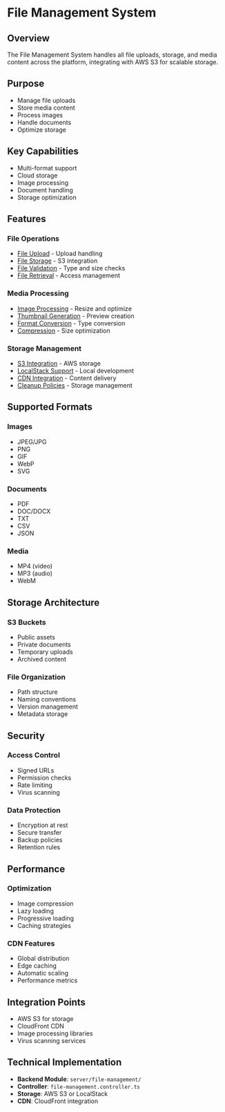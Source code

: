 # File Management System

## Overview
The File Management System handles all file uploads, storage, and media content across the platform, integrating with AWS S3 for scalable storage.

## Purpose
- Manage file uploads
- Store media content
- Process images
- Handle documents
- Optimize storage

## Key Capabilities
- Multi-format support
- Cloud storage
- Image processing
- Document handling
- Storage optimization

## Features

### File Operations
- [File Upload](./features/file-upload.md) - Upload handling
- [File Storage](./features/file-storage.md) - S3 integration
- [File Validation](./features/file-validation.md) - Type and size checks
- [File Retrieval](./features/file-retrieval.md) - Access management

### Media Processing
- [Image Processing](./features/image-processing.md) - Resize and optimize
- [Thumbnail Generation](./features/thumbnail-generation.md) - Preview creation
- [Format Conversion](./features/format-conversion.md) - Type conversion
- [Compression](./features/compression.md) - Size optimization

### Storage Management
- [S3 Integration](./features/s3-integration.md) - AWS storage
- [LocalStack Support](./features/localstack-support.md) - Local development
- [CDN Integration](./features/cdn-integration.md) - Content delivery
- [Cleanup Policies](./features/cleanup-policies.md) - Storage management

## Supported Formats

### Images
- JPEG/JPG
- PNG
- GIF
- WebP
- SVG

### Documents
- PDF
- DOC/DOCX
- TXT
- CSV
- JSON

### Media
- MP4 (video)
- MP3 (audio)
- WebM

## Storage Architecture

### S3 Buckets
- Public assets
- Private documents
- Temporary uploads
- Archived content

### File Organization
- Path structure
- Naming conventions
- Version management
- Metadata storage

## Security

### Access Control
- Signed URLs
- Permission checks
- Rate limiting
- Virus scanning

### Data Protection
- Encryption at rest
- Secure transfer
- Backup policies
- Retention rules

## Performance

### Optimization
- Image compression
- Lazy loading
- Progressive loading
- Caching strategies

### CDN Features
- Global distribution
- Edge caching
- Automatic scaling
- Performance metrics

## Integration Points
- AWS S3 for storage
- CloudFront CDN
- Image processing libraries
- Virus scanning services

## Technical Implementation
- **Backend Module**: `server/file-management/`
- **Controller**: `file-management.controller.ts`
- **Storage**: AWS S3 or LocalStack
- **CDN**: CloudFront integration